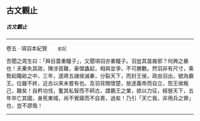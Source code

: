 

## 古文觀止

##### 古文觀止

* * *

卷五 ‧ 項羽本紀贊　　`史記`

吾聞之周生曰：「舜目蓋重瞳子」，又聞項羽亦重瞳子。羽豈其苗裔邪？何興之暴也！夫秦失其政，陳涉首難，豪傑蠭起，相與並爭，不可勝數。然羽非有尺寸，乘勢起隴畝之中，三年，遂將五諸侯滅秦，分裂天下，而封王侯，政由羽出，號為霸王。位雖不終，近古以來未嘗有也。及羽背關懷楚，放逐義帝而自立，怨王侯叛己，難矣！自矜功伐，奮其私智而不師古，謂霸王之業，欲以力征，經營天下，五年卒亡其國，身死東城，尚不覺寤而不自責，過矣！乃引「天亡我，非用兵之罪」也，豈不謬哉！

* * *

